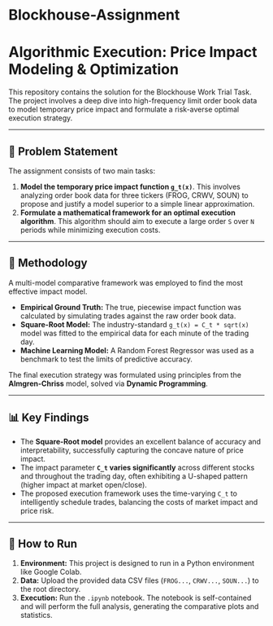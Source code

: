 # Blockhouse-Assignment
# Algorithmic Execution: Price Impact Modeling & Optimization

This repository contains the solution for the Blockhouse Work Trial Task. The project involves a deep dive into high-frequency limit order book data to model temporary price impact and formulate a risk-averse optimal execution strategy.

---

## 📝 Problem Statement

The assignment consists of two main tasks:
1.  **Model the temporary price impact function `g_t(x)`**. This involves analyzing order book data for three tickers (FROG, CRWV, SOUN) to propose and justify a model superior to a simple linear approximation.
2.  **Formulate a mathematical framework for an optimal execution algorithm**. This algorithm should aim to execute a large order `S` over `N` periods while minimizing execution costs.

---

## 🔬 Methodology

A multi-model comparative framework was employed to find the most effective impact model.
* **Empirical Ground Truth:** The true, piecewise impact function was calculated by simulating trades against the raw order book data.
* **Square-Root Model:** The industry-standard `g_t(x) = C_t * sqrt(x)` model was fitted to the empirical data for each minute of the trading day.
* **Machine Learning Model:** A Random Forest Regressor was used as a benchmark to test the limits of predictive accuracy.

The final execution strategy was formulated using principles from the **Almgren-Chriss** model, solved via **Dynamic Programming**.

---

## 📊 Key Findings

* The **Square-Root model** provides an excellent balance of accuracy and interpretability, successfully capturing the concave nature of price impact.
* The impact parameter **`C_t` varies significantly** across different stocks and throughout the trading day, often exhibiting a U-shaped pattern (higher impact at market open/close).
* The proposed execution framework uses the time-varying `C_t` to intelligently schedule trades, balancing the costs of market impact and price risk.

---

## 🚀 How to Run

1.  **Environment:** This project is designed to run in a Python environment like Google Colab.
2.  **Data:** Upload the provided data CSV files (`FROG...`, `CRWV...`, `SOUN...`) to the root directory.
3.  **Execution:** Run the `.ipynb` notebook. The notebook is self-contained and will perform the full analysis, generating the comparative plots and statistics.
